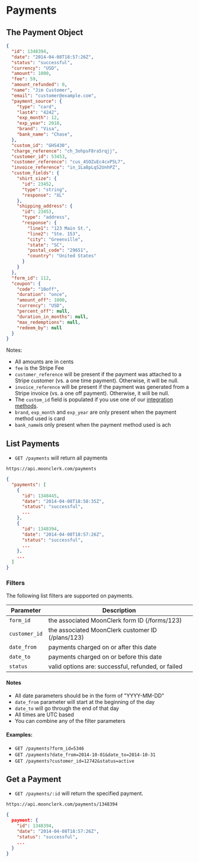 # Payments

## The Payment Object

```json
{
  "id": 1348394,
  "date": "2014-04-08T18:57:26Z",
  "status": "successful",
  "currency": "USD",
  "amount": 1000,
  "fee": 59,
  "amount_refunded": 0,
  "name": "Jim Customer",
  "email": "customer@example.com",
  "payment_source": {    
    "type": "card",
    "last4": "4242",
    "exp_month": 12,
    "exp_year": 2018,
    "brand": "Visa",
    "bank_name": "Chase",
  }, 
  "custom_id": "GHS430",
  "charge_reference": "ch_3ohpsF8ra5rqjj",
  "customer_id": 53453,
  "customer_reference": "cus_4SOZuEc4cxP5L7",
  "invoice_reference": "in_1La8pLqS2UnhPZ",
  "custom_fields": {
    "shirt_size": {
      "id": 23452,
      "type": "string",
      "response": "XL"
    },
    "shipping_address": {
      "id": 23453,
      "type": "address",
      "response": {
        "line1": "123 Main St.",
        "line2": "Ste. 153",
        "city": "Greenville",
        "state": "SC",
        "postal_code": "29651",
        "country": "United States"
      }
    }
  },
  "form_id": 112,
  "coupon": {
    "code": "10off",
    "duration": "once",
    "amount_off": 1000,
    "currency": "USD",
    "percent_off": null,
    "duration_in_months": null,
    "max_redemptions": null,
    "redeem_by": null
  }
}
```

Notes:

* All amounts are in cents
* `fee` is the Stripe Fee
* `customer_reference` will be present if the payment was attached to a Stripe customer (vs. a one time payment). Otherwise, it will be null.
* `invoice_reference` will be present if the payment was generated from a Stripe invoice (vs. a one off payment). Otherwise, it will be null.
* The `custom_id` field is populated if you use one of our [integration methods](https://github.com/moonclerk/developer/blob/master/integration.md).
* `brand`, `exp_month` and `exp_year` are only present when the payment method used is card
* `bank_name`is only present when the payment method used is ach


## List Payments

* `GET /payments` will return all payments

`https://api.moonclerk.com/payments`

```json
{
  "payments": [
    {
      "id": 1348445,
      "date": "2014-04-08T18:58:35Z",
      "status": "successful",
      ...
    },
    {
      "id": 1348394,
      "date": "2014-04-08T18:57:26Z",
      "status": "successful",
      ...
    },
    ...
  ]
}
```

### Filters

The following list filters are supported on payments.

Parameter     | Description
--------------|------------
`form_id`     | the associated MoonClerk form ID (/forms/123)
`customer_id` | the associated MoonClerk customer ID (/plans/123)
`date_from`   | payments charged on or after this date
`date_to`     | payments charged on or before this date
`status`      | valid options are: successful, refunded, or failed

#### Notes

* All date parameters should be in the form of "YYYY-MM-DD"
* `date_from` parameter will start at the beginning of the day
* `date_to` will go through the end of that day
* All times are UTC based
* You can combine any of the filter parameters

#### Examples:

* `GET /payments?form_id=5346`
* `GET /payments?date_from=2014-10-01&date_to=2014-10-31`
* `GET /payments?customer_id=12742&status=active`


## Get a Payment

* `GET /payments/:id` will return the specified payment.

`https://api.moonclerk.com/payments/1348394`

```json
{
  payment: {
    "id": 1348394,
    "date": "2014-04-08T18:57:26Z",
    "status": "successful",
    ...
  }
}
```
